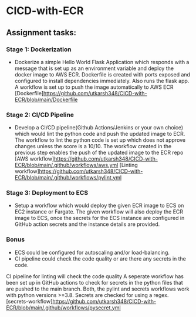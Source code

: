 # CICD-with-ECR

## Assignment tasks:
### Stage 1: Dockerization

- Dockerize a simple Hello World Flask Application which responds with a message that is set up as an environment variable and deploy the docker image to AWS ECR.
Dockerfile is created with ports exposed and configured to install dependencies immediately. Also runs the flask app. A workflow is set up to push the image automatically to AWS ECR
[Dockerfile]https://github.com/utkarsh348/CICD-with-ECR/blob/main/Dockerfile
### Stage 2: CI/CD Pipeline

- Develop a CI/CD pipeline(Github Actions/Jenkins or your own choice) which would lint the python code and push the updated image to ECR.
The workflow to lint the python code is set up which does not approve changes unless the score is a 10/10. The workflow created in the previous step enables the push of the updated image to the ECR repo
[AWS workflow]https://github.com/utkarsh348/CICD-with-ECR/blob/main/.github/workflows/aws.yml
[Linting workflow]https://github.com/utkarsh348/CICD-with-ECR/blob/main/.github/workflows/pylint.yml
### Stage 3: Deployment to ECS

- Setup a workflow which would deploy the given ECR image to ECS on EC2 instance or Fargate.
The given workflow will also deploy the ECR image to ECS, once the secrets for the ECS instance are configured in GitHub action secrets and the instance details are provided. 

### Bonus

- ECS could be configured for autoscaling and/or load-balancing.
- CI pipeline could check the code quality or are there any secrets in the code.

CI pipeline for linting will check the code quality
A seperate workflow has been set up in GitHub actions to check for secrets in the python files that are pushed to the main branch. Both, the pylint and secrets workflows work with python versions >=3.8. Secrets are checked for using a regex. 
[secrets-workflow]https://github.com/utkarsh348/CICD-with-ECR/blob/main/.github/workflows/pysecret.yml

